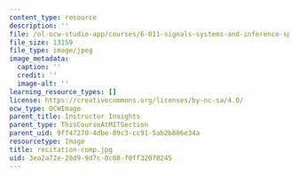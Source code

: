 ```yaml
---
content_type: resource
description: ''
file: /ol-ocw-studio-app/courses/6-011-signals-systems-and-inference-spring-2018/3ea2a72e28d99d7c0c08f0ff32070245_recitation-comp.jpg
file_size: 13159
file_type: image/jpeg
image_metadata:
  caption: ''
  credit: ''
  image-alt: ''
learning_resource_types: []
license: https://creativecommons.org/licenses/by-nc-sa/4.0/
ocw_type: OCWImage
parent_title: Instructor Insights
parent_type: ThisCourseAtMITSection
parent_uid: 9ff47270-4dbe-89c3-cc91-5ab2b886e34a
resourcetype: Image
title: recitation-comp.jpg
uid: 3ea2a72e-28d9-9d7c-0c08-f0ff32070245
---
```

